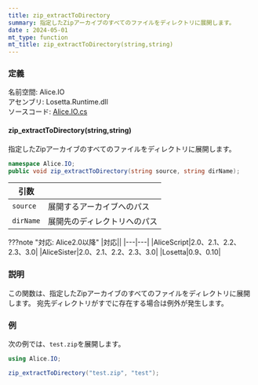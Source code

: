 ```yaml
---
title: zip_extractToDirectory
summary: 指定したZipアーカイブのすべてのファイルをディレクトリに展開します。
date : 2024-05-01
mt_type: function
mt_title: zip_extractToDirectory(string,string)
---
```


### 定義
名前空間: Alice.IO<br/>
アセンブリ: Losetta.Runtime.dll<br/>
ソースコード: [Alice.IO.cs](https://github.com/WSOFT-Project/Losetta/blob/master/Losetta.Runtime/Alice.IO.cs)

#### zip_extractToDirectory(string,string)

指定したZipアーカイブのすべてのファイルをディレクトリに展開します。

```cs title="AliceScript"
namespace Alice.IO;
public void zip_extractToDirectory(string source, string dirName);
```

|引数| |
|-|-|
|`source`|展開するアーカイブへのパス|
|`dirName`|展開先のディレクトリへのパス|

???note "対応: Alice2.0以降"
    |対応||
    |---|---|
    |AliceScript|2.0、2.1、2.2、2.3、3.0|
    |AliceSister|2.0、2.1、2.2、2.3、3.0|
    |Losetta|0.9、0.10|

### 説明

この関数は、指定したZipアーカイブのすべてのファイルをディレクトリに展開します。
宛先ディレクトリがすでに存在する場合は例外が発生します。

### 例
次の例では、`test.zip`を展開します。

```cs title="AliceScript"
using Alice.IO;

zip_extractToDirectory("test.zip", "test");
```